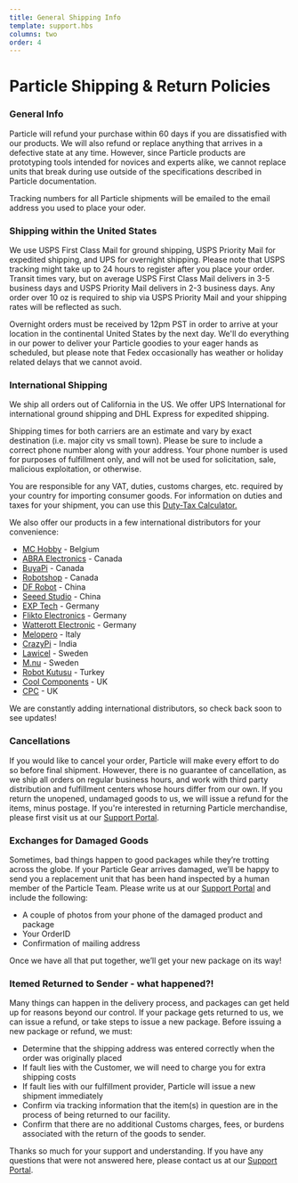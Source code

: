 ```yaml
---
title: General Shipping Info
template: support.hbs
columns: two
order: 4
---
```


Particle Shipping & Return Policies
===

### General Info

Particle will refund your purchase within 60 days if you are dissatisfied with our products. We will also refund or replace anything that arrives in a defective state at any time. However, since Particle products are prototyping tools intended for novices and experts alike, we cannot replace units that break during use outside of the specifications described in Particle documentation.

Tracking numbers for all Particle shipments will be emailed to the email address you used to place your oder.


### Shipping within the United States

We use USPS First Class Mail for ground shipping, USPS Priority Mail for expedited shipping, and UPS for overnight shipping. Please note that USPS tracking might take up to 24 hours to register after you place your order. Transit times vary, but on average USPS First Class Mail delivers in 3-5 business days and USPS Priority Mail delivers in 2-3 business days. Any order over 10 oz is required to ship via USPS Priority Mail and your shipping rates will be reflected as such.

Overnight orders must be received by 12pm PST in order to arrive at your location in the continental United States by the next day. We'll do everything in our power to deliver your Particle goodies to your eager hands as scheduled, but please note that Fedex occasionally has weather or holiday related delays that we cannot avoid.

### International Shipping

We ship all orders out of California in the US. We offer UPS International for international ground shipping and DHL Express for expedited shipping.

Shipping times for both carriers are an estimate and vary by exact destination (i.e. major city vs small town). Please be sure to include a correct phone number along with your address. Your phone number is used for purposes of fulfillment only, and will not be used for solicitation, sale, malicious exploitation, or otherwise.

You are responsible for any VAT, duties, customs charges, etc. required by your country for importing consumer goods. For information on duties and taxes for your shipment, you can use this [Duty-Tax Calculator.](http://www.dutycalculator.com/new-import-duty-and-tax-calculation)

We also offer our products in a few international distributors for your convenience:

- [MC Hobby](http://shop.mchobby.be/54-particleio) - Belgium
- [ABRA Electronics](https://abra-electronics.com/) - Canada
- [BuyaPi](https://www.buyapi.ca/product-category/vendors-and-brands/particle/) - Canada
- [Robotshop](http://www.robotshop.com/en/spark.html) - Canada
- [DF Robot](http://www.dfrobot.com/index.php?route=product/product&path=156_52&product_id=1324#.VmdWzuMrI3E) - China
- [Seeed Studio](http://www.seeedstudio.com/depot/Particle-Photon-p-2527.html) - China
- [EXP Tech](http://www.exp-tech.de/expcatalog/manufacturer/view/id/90/) - Germany
- [Flikto Electronics](http://www.flikto.de/collections/photon) - Germany
- [Watterott Electronic](http://www.watterott.com/de/Boards-/-Kits/ARM/Spark-Core) - Germany
- [Melopero](http://www.melopero.com/tag-prodotto/particle/) - Italy
- [CrazyPi](https://www.crazypi.com/iot-india) - India
- [Lawicel](http://www.lawicel-shop.se/dept/Particle-IO_102526/SWE/SEK) - Sweden
- [M.nu](https://www.m.nu/particle-photon-with-headers-p-2512.html) - Sweden
- [Robot Kutusu](http://www.robotkutusu.com/Particle,LA_185-2.html) - Turkey
- [Cool Components](https://www.coolcomponents.co.uk/photon) - UK
- [CPC](http://cpc.farnell.com/particle) - UK

We are constantly adding international distributors, so check back soon to see updates!

### Cancellations

If you would like to cancel your order, Particle will make every effort to do so before final shipment. However, there is no guarantee of cancellation, as we ship all orders on regular business hours, and work with third party distribution and fulfillment centers whose hours differ from our own. If you return the unopened, undamaged goods to us, we will issue a refund for the items, minus postage. If you're interested in returning Particle merchandise, please first visit us at our [Support Portal](https://docs.particle.io/support/support-and-fulfillment/menu-base/).

### Exchanges for Damaged Goods

Sometimes, bad things happen to good packages while they’re trotting across the globe. If your Particle Gear arrives damaged, we’ll be happy to send you a replacement unit that has been hand inspected by a human member of the Particle Team. Please write us at our [Support Portal](https://docs.particle.io/support/support-and-fulfillment/menu-base/) and include the following:

- A couple of photos from your phone of the damaged product and package
- Your OrderID
- Confirmation of mailing address

Once we have all that put together, we’ll get your new package on its way!

### Itemed Returned to Sender - what happened?!

Many things can happen in the delivery process, and packages can get held up for reasons beyond our control. If your package gets returned to us, we can issue a refund, or take steps to issue a new package. Before issuing a new package or refund, we must:

- Determine that the shipping address was entered correctly when the order was originally placed
- If fault lies with the Customer, we will need to charge you for extra shipping costs
- If fault lies with our fulfillment provider, Particle will issue a new shipment immediately
- Confirm via tracking information that the item(s) in question are in the process of being returned to our facility.
- Confirm that there are no additional Customs charges, fees, or burdens associated with the return of the goods to sender.

Thanks so much for your support and understanding. If you have any questions that were not answered here, please contact us at our [Support Portal](https://docs.particle.io/support/support-and-fulfillment/menu-base/).
